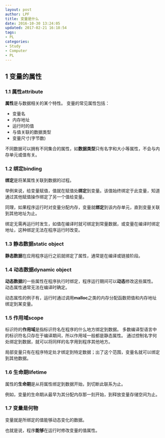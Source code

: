 ```yaml
---
layout: post
author: LPF
title: 变量是什么
date: 2016-10-30 13:24:05
updated: 2017-02-21 16:18:54
tags:
- PL
categories:
- Study
- Computer
- PL
---
```

## 1 变量的属性

### 1.1 属性attribute

**属性**是与数据相关的某个特性。
变量的常见属性包括：

- 变量名
- 内存地址
- 运行时的值
- 与值关联的数据类型
- 变量尺寸(字节数)

不同数据可以拥有不同集合的属性，如**数据类型**只有名字和大小等属性，不会与内存单元或值有关。

### 1.2 绑定binding

**绑定**是将某属性关联到数据的过程。

举例来说，给变量赋值，值就在赋值处**绑定**到变量。该值始终绑定于此变量，知道通过其他赋值操作绑定了另一个值给变量。

同理，如果程序运行时对变量分配内存，变量就**绑定**到该内存单元，直到变量关联到其他地址为止。

绑定无需再运行时发生，如值在编译时就可绑定到常量数据，或变量在编译时绑定地址，这种绑定无法在程序运行时改变。

### 1.3 静态数据static object

**静态数据**在应用程序运行之前就绑定了属性，通常是在编译或链接阶段。

### 1.4 动态数据dynamic object

**动态数据**的一些属性在程序执行时绑定，程序运行期间可以**动态**修改这些属性。
动态属性通常无法在编译时确定。

动态属性的例子有，运行时通过调用**malloc**之类的内存分配函数把值和内存地址绑定到某变量。

### 1.5 作用域scope

标识符的**作用域**是指标识符名在程序的什么地方绑定到数据。
多数编译型语言中的标识符名只存在于编译期间，所以作用域一般都是静态属性。
通过控制名字何处绑定到数据，就可以将同样的名字用到程序其他地方。

局部变量只有在程序特定处才绑定到特定数据；出了这个范围，变量名就可以绑定到其他数据。

### 1.6 生命期lifetime

属性的**生命期**是从将属性绑定到数据开始，到切断此联系为止。

例如，变量的生命期从最早为其分配内存那一刻开始，到释放变量存储空间为止。

### 1.7 变量是何物

变量就是所绑定的值能够动态变化的数据。

也就是说，程序**能够**在运行时修改变量的值属性。